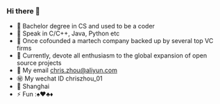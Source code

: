 ### Hi there 👋

- :book: Bachelor degree in CS and used to be a coder 
- :loudspeaker: Speak in C/C++, Java, Python etc 
- :rocket: Once cofounded a martech company backed up by several top VC firms
- 🤔 Currently, devote all enthusiasm to the global expansion of open source projects
- :email: My email chris.zhou@aliyun.com
- :secret: My wechat ID chriszhou_01
- :office: Shanghai
- ⚡ Fun ::spades::hearts::clubs::diamonds:


<!--
**chris-apachecncf/chris-apachecncf** is a ✨ _special_ ✨ repository because its `README.md` (this file) appears on your GitHub profile.

Here are some ideas to get you started:

- 🔭 I’m currently working on some interresting 
- 🌱 I’m currently learning ...
- 👯 I’m looking to collaborate on ...
- 🤔 I’m looking for help with ...
- 💬 Ask me about ...
- 📫 How to reach me: my wechat ID chriszhou_01
- 😄 Pronouns: ...
- ⚡ Fun fact: ...
-->
